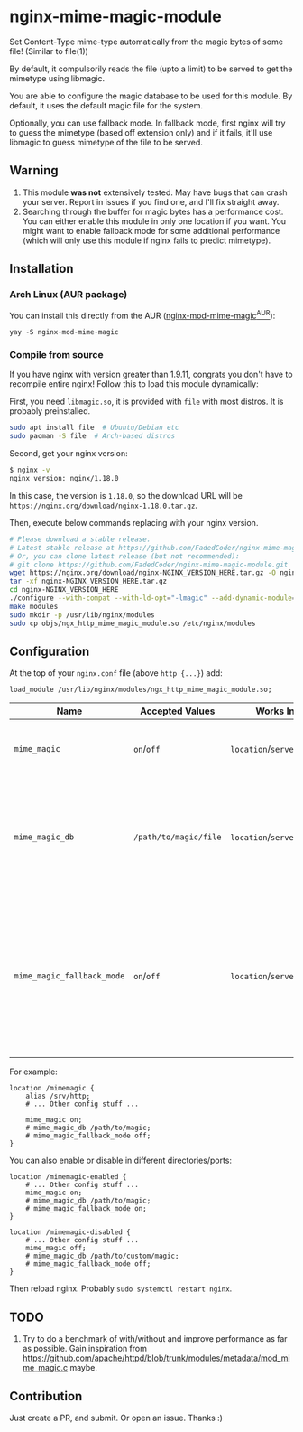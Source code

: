 # nginx-mime-magic-module

Set Content-Type mime-type automatically from the magic bytes of some file! (Similar to file(1))

By default, it compulsorily reads the file (upto a limit) to be served to get the mimetype using libmagic.

You are able to configure the magic database to be used for this module. By default, it uses the default magic file for the system.

Optionally, you can use fallback mode. In fallback mode, first nginx will try to guess the mimetype (based off extension only) and if it fails, it'll use libmagic to guess mimetype of the file to be served.

## Warning

1. This module **was not** extensively tested. May have bugs that can crash your server. Report in issues if you find one, and I'll fix straight away.
2. Searching through the buffer for magic bytes has a performance cost. You can either enable this module in only one location if you want. You might want to enable fallback mode for some additional performance (which will only use this module if nginx fails to predict mimetype).

## Installation

### Arch Linux (AUR package)

You can install this directly from the AUR ([nginx-mod-mime-magic<sup>AUR</sup>](https://aur.archlinux.org/packages/nginx-mod-mime-magic/)):
```
yay -S nginx-mod-mime-magic
```

### Compile from source

If you have nginx with version greater than 1.9.11, congrats you don't have to recompile entire nginx! Follow this to load this module dynamically:

First, you need `libmagic.so`, it is provided with `file` with most distros. It is probably preinstalled.

```bash
sudo apt install file  # Ubuntu/Debian etc
sudo pacman -S file  # Arch-based distros
```

Second, get your nginx version:
```bash
$ nginx -v
nginx version: nginx/1.18.0
```
In this case, the version is `1.18.0`, so the download URL will be `https://nginx.org/download/nginx-1.18.0.tar.gz`.

Then, execute below commands replacing with your nginx version.
```bash 
# Please download a stable release.
# Latest stable release at https://github.com/FadedCoder/nginx-mime-magic-module/releases/latest
# Or, you can clone latest release (but not recommended):
# git clone https://github.com/FadedCoder/nginx-mime-magic-module.git
wget https://nginx.org/download/nginx-NGINX_VERSION_HERE.tar.gz -O nginx
tar -xf nginx-NGINX_VERSION_HERE.tar.gz
cd nginx-NGINX_VERSION_HERE
./configure --with-compat --with-ld-opt="-lmagic" --add-dynamic-module=../nginx-mime-magic-module/
make modules
sudo mkdir -p /usr/lib/nginx/modules
sudo cp objs/ngx_http_mime_magic_module.so /etc/nginx/modules
```

## Configuration

At the top of your `nginx.conf` file (above `http {...}`) add:
```
load_module /usr/lib/nginx/modules/ngx_http_mime_magic_module.so;
```

| Name | Accepted Values | Works In | Description | Default |
| --- | --- | --- | --- | --- |
| `mime_magic` | `on`/`off` | `location`/`server`/`main` | Turn on the mime magic module with this. | `off` |
| `mime_magic_db` | `/path/to/magic/file` | `location`/`server`/`main` | **Optional** Choose which magic database to use. Useful for using a custom magic database. | automatically obtained |
| `mime_magic_fallback_mode` | `on`/`off` | `location`/`server`/`main` | **Optional** Turn on/off the mime magic fallback mode. It will first use nginx to predict mimetypes and only use libmagic if nginx fails. | `off` |

For example:

```
location /mimemagic {
    alias /srv/http;
    # ... Other config stuff ...

    mime_magic on;
    # mime_magic_db /path/to/magic;
    # mime_magic_fallback_mode off;
}
```

You can also enable or disable in different directories/ports:

```
location /mimemagic-enabled {
    # ... Other config stuff ...
    mime_magic on;
    # mime_magic_db /path/to/magic;
    # mime_magic_fallback_mode on;
}

location /mimemagic-disabled {
    # ... Other config stuff ...
    mime_magic off;
    # mime_magic_db /path/to/custom/magic;
    # mime_magic_fallback_mode off;
}
```

Then reload nginx. Probably `sudo systemctl restart nginx`.

## TODO

1. Try to do a benchmark of with/without and improve performance as far as possible. Gain inspiration from https://github.com/apache/httpd/blob/trunk/modules/metadata/mod_mime_magic.c maybe.

## Contribution

Just create a PR, and submit. Or open an issue. Thanks :)

